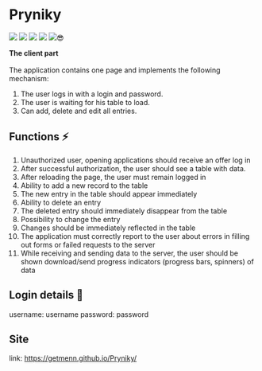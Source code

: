 # Pryniky

![](https://img.shields.io/npm/v/react?label=React&style=flat-square) ![](https://img.shields.io/npm/v/sass?label=sass&style=flat-square) ![](https://img.shields.io/npm/v/react-redux?label=React-redux&style=flat-square) ![](https://img.shields.io/npm/v/axios?label=axios&style=flat-square) ![](https://img.shields.io/npm/v/typescript?label=typescript&style=flat-square):sunglasses:

**The client part**<br /><br />
The application contains one page and implements the following mechanism:
1. The user logs in with a login and password.
2. The user is waiting for his table to load.
3. Can add, delete and edit all entries.

## Functions ⚡

1. Unauthorized user, opening applications should receive an offer
log in
2. After successful authorization, the user should see a table with data.
3. After reloading the page, the user must remain logged in
4. Ability to add a new record to the table
5. The new entry in the table should appear immediately
6. Ability to delete an entry
7. The deleted entry should immediately disappear from the table
8. Possibility to change the entry
9. Changes should be immediately reflected in the table
10. The application must correctly report to the user about errors in filling out forms or
failed requests to the server
11. While receiving and sending data to the server, the user should be shown
download/send progress indicators (progress bars, spinners) of data

## Login details 💾

username: username
password: password

## Site

link: https://getmenn.github.io/Pryniky/
